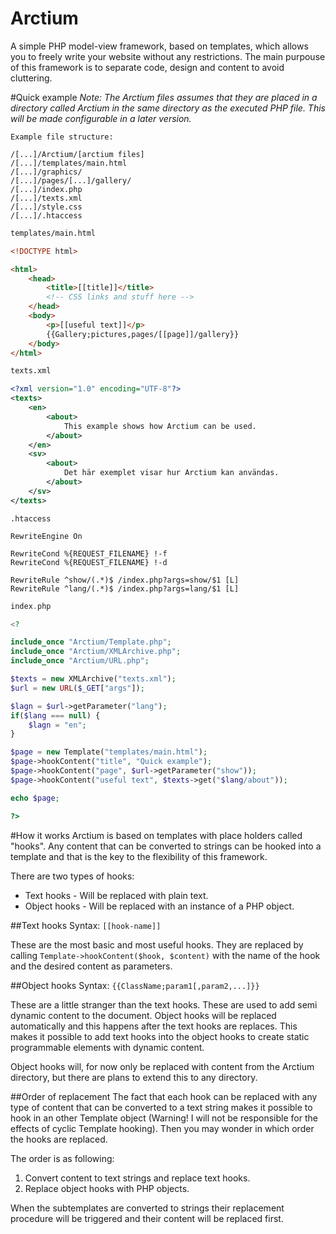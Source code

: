 Arctium
=======

A simple PHP model-view framework, based on templates, which allows
you to freely write your website without any restrictions. The main
purpouse of this framework is to separate code, design and content
to avoid cluttering.

#Quick example
_Note: The Arctium files assumes that they are placed in a directory called
Arctium in the same directory as the executed PHP file. This will be
made configurable in a later version._

```
Example file structure:

/[...]/Arctium/[arctium files]
/[...]/templates/main.html
/[...]/graphics/
/[...]/pages/[...]/gallery/
/[...]/index.php
/[...]/texts.xml
/[...]/style.css
/[...]/.htaccess
```

```HTML
templates/main.html

<!DOCTYPE html>

<html>
	<head>
		<title>[[title]]</title>
		<!-- CSS links and stuff here -->
	</head>
	<body>
		<p>[[useful text]]</p>
		{{Gallery;pictures,pages/[[page]]/gallery}}
	</body>
</html>
```

```XML
texts.xml

<?xml version="1.0" encoding="UTF-8"?>
<texts>
	<en>
		<about>
			This example shows how Arctium can be used.
		</about>
	</en>
	<sv>
		<about>
			Det här exemplet visar hur Arctium kan användas.
		</about>
	</sv>
</texts>
```

```
.htaccess

RewriteEngine On

RewriteCond %{REQUEST_FILENAME} !-f
RewriteCond %{REQUEST_FILENAME} !-d

RewriteRule ^show/(.*)$ /index.php?args=show/$1 [L]
RewriteRule ^lang/(.*)$ /index.php?args=lang/$1 [L]
```

```PHP
index.php

<?

include_once "Arctium/Template.php";
include_once "Arctium/XMLArchive.php";
include_once "Arctium/URL.php";

$texts = new XMLArchive("texts.xml");
$url = new URL($_GET["args"]);

$lagn = $url->getParameter("lang");
if($lang === null) {
	$lagn = "en";
}

$page = new Template("templates/main.html");
$page->hookContent("title", "Quick example");
$page->hookContent("page", $url->getParameter("show"));
$page->hookContent("useful text", $texts->get("$lang/about"));

echo $page;

?>
```

#How it works
Arctium is based on templates with place holders called "hooks".
Any content that can be converted to strings can be hooked into a
template and that is the key to the flexibility of this framework.

There are two types of hooks:
* Text hooks - Will be replaced with plain text.
* Object hooks - Will be replaced with an instance of a PHP object.

##Text hooks
Syntax: `[[hook-name]]`

These are the most basic and most useful hooks. They are replaced by
calling `Template->hookContent($hook, $content)` with the name of
the hook and the desired content as parameters.

##Object hooks
Syntax: `{{ClassName;param1[,param2,...]}}`

These are a little stranger than the text hooks. These are used to add
semi dynamic content to the document. Object hooks will be replaced
automatically and this happens after the text hooks are replaces. This
makes it possible to add text hooks into the object hooks to create
static programmable elements with dynamic content.

Object hooks will, for now only be replaced with content from the
Arctium directory, but there are plans to extend this to any directory.

##Order of replacement
The fact that each hook can be replaced with any type of content that
can be converted to a text string makes it possible to hook in an other
Template object (Warning! I will not be responsible for the effects of
cyclic Template hooking). Then you may wonder in which order the hooks
are replaced.

The order is as following:
 1. Convert content to text strings and replace text hooks.
 2. Replace object hooks with PHP objects.

When the subtemplates are converted to strings their replacement
procedure will be triggered and their content will be replaced first.
